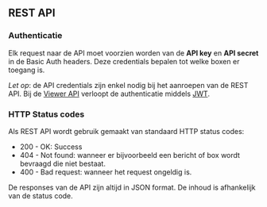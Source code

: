 ## REST API

### Authenticatie

Elk request naar de API moet voorzien worden van de **API key** en **API secret** in de Basic Auth headers. Deze credentials bepalen tot welke boxen er toegang is.

*Let op*: de API credentials zijn enkel nodig bij het aanroepen van de REST API. Bij de [Viewer API](viewer-api.html) verloopt de authenticatie middels [JWT](https://jwt.io).

### HTTP Status codes

Als REST API wordt gebruik gemaakt van standaard HTTP status codes:

* 200 - OK: Success
* 404 - Not found: wanneer er bijvoorbeeld een bericht of box wordt bevraagd die niet bestaat.
* 400 - Bad request: wanneer het request ongeldig is.

De responses van de API zijn altijd in JSON format. De inhoud is afhankelijk van de status code.